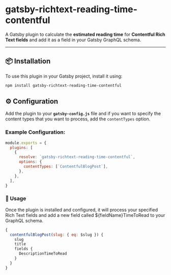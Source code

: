 # gatsby-richtext-reading-time-contentful

A Gatsby plugin to calculate the **estimated reading time** for **Contentful Rich Text fields** and add it as a field in your Gatsby GraphQL schema.

---

## 📦 Installation

To use this plugin in your Gatsby project, install it using:

```bash
npm install gatsby-richtext-reading-time-contentful
```

## ⚙️ Configuration

Add the plugin to your **`gatsby-config.js`** file and if you want to specify the content types that you want to process, add the `contentTypes` option.

### Example Configuration:

```javascript
module.exports = {
  plugins: [
    {
      resolve: `gatsby-richtext-reading-time-contentful`,
      options: {
        contentTypes: [`ContentfulBlogPost`],
      },
    },
  ],
}
```

### 🚀 Usage

Once the plugin is installed and configured, it will process your specified Rich Text fields and add a new field called ${fieldName}TimeToRead to your GraphQL schema.

```javascript
{
  contentfulBlogPost(slug: { eq: $slug }) {
    slug
    title
    fields {
      DescriptionTimeToRead
    }
  }
}
```


